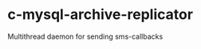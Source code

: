 c-mysql-archive-replicator
==========================

Multithread daemon for sending sms-callbacks
